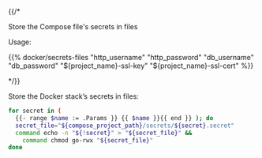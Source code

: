 {{/*

Store the Compose file's secrets in files

Usage:

{{% docker/secrets-files
  "http_username" "http_password"
  "db_username" "db_password"
  "${project_name}-ssl-key" "${project_name}-ssl-cert"
%}}

*/}}

Store the Docker stack’s secrets in files:

```bash
for secret in (
  {{- range $name := .Params }} {{ $name }}{{ end }} ); do
  secret_file="${compose_project_path}/secrets/${secret}.secret"
  command echo -n "${!secret}" > "${secret_file}" &&
    command chmod go-rwx "${secret_file}"
done
```
